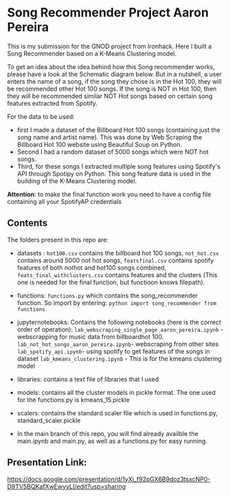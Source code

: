 # Song Recommender Project Aaron Pereira
This is my submission for the GNOD project from Ironhack. Here I built a Song Recommender based on a K-Means Clustering model. 

To get an idea about the idea behind how this Song recommender works, please have a look at the Schematic diagram below.
But in a nutshell, a user enters the name of a song, if the song they chose is in the Hot 100, they will be recommended other Hot 100 songs. If the song is NOT in Hot 100, then they will be recommended similar NOT Hot songs based on certain song features extracted from Spotify. 

For the data to be used: 
   - first I made a dataset of the Billboard Hot 100 songs (containing just the song name and artist name). This was done by Web Scraping the Billboard Hot 100 website using Beautiful Soup on Python. 
   - Second I had a random dataset of 5000 songs which were NOT hot songs.
   - Third, for these songs I extracted multiple song features using Spotify's API through Spotipy on Python. This song feature data is used in the building of the K-Means Clustering model.    

**Attention**: to make the final function work you need to have a config file containing all your SpotifyAP credentials


## Contents
The folders present in this repo are:

- datasets : 
      `hot100.csv` contains the billboard hot 100 songs,
      `not_hot.csv` contains around 5000 not hot songs, 
      `featsfinal.csv` contains spotify features of both nothot and hot100 songs combined, 
      `feats_final_withclusters.csv` contains features and the clusters (This one is needed for the final function, but functioon knows filepath).

- functions:
      `functions.py` which contains the song_recommender function. So import by entering:
            ```python
            import song_recommender from functions```

- jupyternotebooks: 
      Contains the following notebooks (here is the correct order of operation):
      `lab_webscraping_single_page_aaron_pereira.ipynb` - webscrapping for music data from billboardhot 100.
      `lab_not_hot_songs_aaron_pereira.ipynb`- webscraping from other sites
      `lab_spotify_api.ipynb`- using spotify to get features of the songs in dataset
      `lab_kmeans_clustering.ipynb` - This is for the kmeans clustering model

- libraries: 
      contains a text file of libraries that I used

- models: 
      contains all the cluster models in pickle format. The one used for the functions.py is kmeans_15.pickle

- scalers: 
      contains the standard scaler file which is used in functions.py, standard_scaler.pickle


- In the main branch of this repo, you will find already availble the main.ipynb and main.py, as well as a functions.py for easy running. 

## Presentation Link:
https://docs.google.com/presentation/d/1yXj_f92pGX6B9doz3tsxcNP0-D9TV5BQKafXwEwyyLI/edit?usp=sharing
